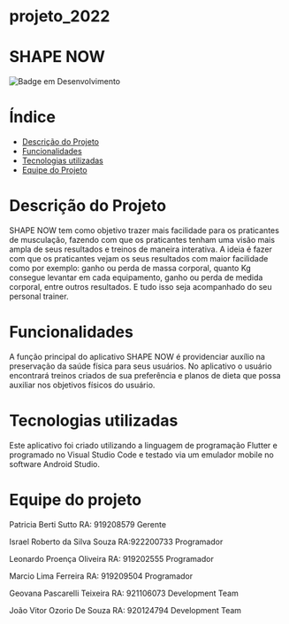# projeto_2022

# SHAPE NOW
![Badge em Desenvolvimento](http://img.shields.io/static/v1?label=STATUS&message=EM%20DESENVOLVIMENTO&color=GREEN&style=for-the-badge)

# Índice 

* [Descrição do Projeto](#descrição-do-projeto)
* [Funcionalidades](#funcionalidades)
* [Tecnologias utilizadas](#tecnologias-utilizadas)
* [Equipe do Projeto](#equipe-do-projeto)

# Descrição do Projeto
SHAPE NOW tem como objetivo trazer mais facilidade para os praticantes de musculação, fazendo com que os praticantes tenham uma visão mais ampla de seus resultados e treinos de maneira interativa. A ideia é fazer com que os praticantes vejam os seus resultados com maior facilidade como por exemplo: ganho ou perda de massa corporal, quanto Kg consegue levantar em cada equipamento, ganho ou perda de medida corporal, entre outros resultados. E tudo isso seja acompanhado do seu personal trainer.

# Funcionalidades

A função principal do aplicativo SHAPE NOW é providenciar auxílio na preservação da saúde física para seus usuários. No aplicativo o usuário encontrará treinos criados de sua preferência e planos de dieta que possa auxiliar nos objetivos físicos do usuário.

# Tecnologias utilizadas 

Este aplicativo foi criado utilizando a linguagem de programação Flutter e programado no Visual Studio Code e testado via um emulador mobile no software Android Studio.

# Equipe do projeto

Patricia Berti Sutto RA: 919208579	                   Gerente

Israel Roberto da Silva Souza RA:922200733	           Programador

Leonardo Proença Oliveira RA: 919202555                Programador

Marcio Lima Ferreira	RA: 919209504                    Programador

Geovana Pascarelli Teixeira	RA: 921106073              Development Team

João Vitor Ozorio De Souza RA: 920124794	             Development Team
